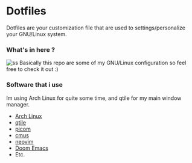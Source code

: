 # Dotfiles
Dotfiles are your customization file that are used to settings/personalize your GNU/Linux system.


### What's in here ?
![ss](https://user-images.githubusercontent.com/66425312/126868025-7be726ae-51e8-4205-99a2-f954d2f46653.png)
Basically this repo are some of my GNU/Linux configuration so feel free to check it out :)

### Software that i use
Im using Arch Linux for quite some time, and qtile for my main window manager.

- [Arch Linux](https://archlinux.org/download/)
- [qtile](https://github.com/qtile/qtile)
- [picom](https://github.com/tryone144/picom/tree/feature/dual_kawase)
- [cmus](https://github.com/cmus/cmus)
- [neovim](https://github.com/neovim/neovim)
- [Doom Emacs](https://github.com/hlissner/doom-emacs)
- Etc.
